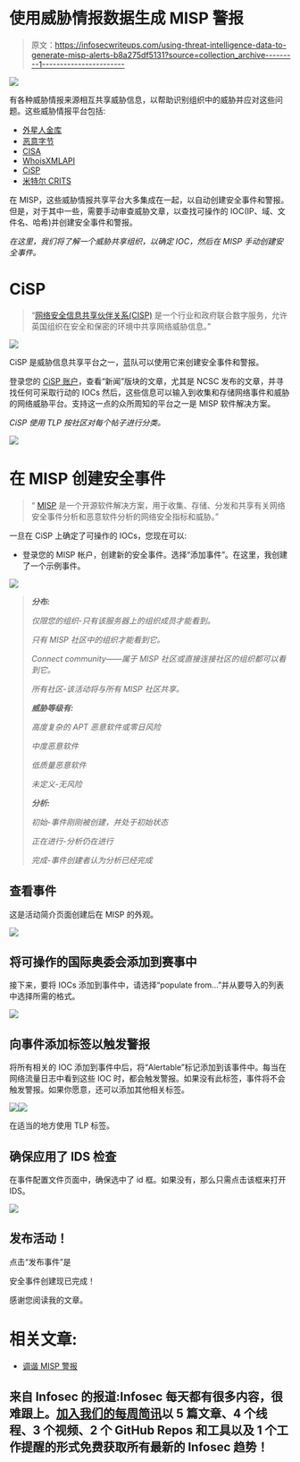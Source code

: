 # 使用威胁情报数据生成 MISP 警报

> 原文：<https://infosecwriteups.com/using-threat-intelligence-data-to-generate-misp-alerts-b8a275df5131?source=collection_archive---------1----------------------->

![](img/691729340b945b3b2d199e57848a7419.png)

有各种威胁情报来源相互共享威胁信息，以帮助识别组织中的威胁并应对这些问题。这些威胁情报平台包括:

*   [外星人金库](https://otx.alienvault.com/)
*   [恶意字节](https://www.malwarebytes.com/blog/category/threat-intelligence)
*   [CISA](https://www.cisa.gov/)
*   [WhoisXMLAPI](https://main.whoisxmlapi.com/collaborations)
*   [CiSP](https://www.ncsc.gov.uk/information/cyber-security-information-sharing-partnership--cisp-)
*   [米特尔 CRITS](https://www.mitre.org/our-impact/intellectual-property/collaborative-research-threats-crits)

在 MISP，这些威胁情报共享平台大多集成在一起，以自动创建安全事件和警报。但是，对于其中一些，需要手动审查威胁文章，以查找可操作的 IOC(IP、域、文件名、哈希)并创建安全事件和警报。

*在这里，我们将了解一个威胁共享组织，以确定 IOC，然后在 MISP 手动创建安全事件。*

# CiSP

> “[网络安全信息共享伙伴关系(CISP)](https://www.ncsc.gov.uk/information/cyber-security-information-sharing-partnership--cisp-) 是一个行业和政府联合数字服务，允许英国组织在安全和保密的环境中共享网络威胁信息。”

![](img/805f2a8dc2a8375a9027a3b11f596f04.png)

CiSP 是威胁信息共享平台之一，蓝队可以使用它来创建安全事件和警报。

登录您的 [CiSP 账户](https://share.cisp.org.uk/)，查看“新闻”版块的文章，尤其是 NCSC 发布的文章，并寻找任何可采取行动的 IOCs 然后，这些信息可以输入到收集和存储网络事件和威胁的网络威胁平台。支持这一点的众所周知的平台之一是 MISP 软件解决方案。

*CiSP 使用 TLP 按社区对每个帖子进行分类。*

![](img/e21543bcfc0af45ffa689f9a689bca71.png)

# 在 MISP 创建安全事件

> “ [MISP](https://www.misp-project.org/) 是一个开源软件解决方案，用于收集、存储、分发和共享有关网络安全事件分析和恶意软件分析的网络安全指标和威胁。”

一旦在 CiSP 上确定了可操作的 IOCs，您现在可以:

*   登录您的 MISP 帐户，创建新的安全事件。选择“添加事件”。在这里，我创建了一个示例事件。

![](img/56c7d0da45a1d372fe06d3be16f3f582.png)

> ***分布:***
> 
> *仅限您的组织-只有该服务器上的组织成员才能看到。*
> 
> *只有 MISP 社区中的组织才能看到它。*
> 
> *Connect community——属于 MISP 社区或直接连接社区的组织都可以看到它。*
> 
> *所有社区-该活动将与所有 MISP 社区共享。*
> 
> ***威胁等级有:***
> 
> *高度复杂的 APT 恶意软件或零日风险*
> 
> *中度恶意软件*
> 
> *低质量恶意软件*
> 
> *未定义-无风险*
> 
> ***分析:***
> 
> *初始-事件刚刚被创建，并处于初始状态*
> 
> *正在进行-分析仍在进行*
> 
> *完成-事件创建者认为分析已经完成*

## 查看事件

这是活动简介页面创建后在 MISP 的外观。

![](img/508ebdb733361d438ff61e87fd0850cc.png)

## **将可操作的国际奥委会添加到赛事中**

接下来，要将 IOCs 添加到事件中，请选择“populate from…”并从要导入的列表中选择所需的格式。

![](img/bcf93ac4314887f82dfbcf475f5627a4.png)

## 向事件添加标签以触发警报

将所有相关的 IOC 添加到事件中后，将“Alertable”标记添加到该事件中。每当在网络流量日志中看到这些 IOC 时，都会触发警报。如果没有此标签，事件将不会触发警报。如果你愿意，还可以添加其他相关标签。

![](img/7f122ac4954e9c05165062a34e7f2419.png)![](img/4629ed455552cd58a10bd70bd06f2838.png)

在适当的地方使用 TLP 标签。

## 确保应用了 IDS 检查

在事件配置文件页面中，确保选中了 id 框。如果没有，那么只需点击该框来打开 IDS。

![](img/90dc22cc25ae7a16f6e3353e1777227c.png)

## 发布活动！

点击“发布事件”是

安全事件创建现已完成！

感谢您阅读我的文章。

# 相关文章:

*   [调谐 MISP 警报](/fine-tuning-optimising-security-alerts-5b12a1f6d42f)

## 来自 Infosec 的报道:Infosec 每天都有很多内容，很难跟上。[加入我们的每周简讯](https://weekly.infosecwriteups.com/)以 5 篇文章、4 个线程、3 个视频、2 个 GitHub Repos 和工具以及 1 个工作提醒的形式免费获取所有最新的 Infosec 趋势！